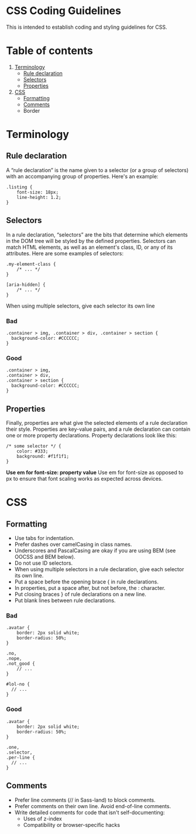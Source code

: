 # CSS Coding Guidelines

This is intended to establish coding and styling guidelines for CSS.

# Table of contents
1. [Terminology](#terminology)
	- [Rule declaration](#rule-declaration)
	- [Selectors](#selectors)
	- [Properties](#properties)
2. [CSS](#css)
	- [Formatting](#formatting)
	- [Comments](#comments)
	- Border

# Terminology

## Rule declaration
A “rule declaration” is the name given to a selector (or a group of selectors) with an accompanying group of properties. Here's an example:
```
.listing {
    font-size: 18px;
    line-height: 1.2;
}
```

## Selectors
In a rule declaration, “selectors” are the bits that determine which elements in the DOM tree will be styled by the defined properties. Selectors can match HTML elements, as well as an element's class, ID, or any of its attributes. Here are some examples of selectors:
```
.my-element-class {
    /* ... */
}

[aria-hidden] {
    /* ... */
}
```
  
When using multiple selectors, give each selector its own line  
### Bad
```
.container > img, .container > div, .container > section {
  background-color: #CCCCCC;
}
```

### Good
```
.container > img,
.container > div,
.container > section {
  background-color: #CCCCCC;
}
```

## Properties
Finally, properties are what give the selected elements of a rule declaration their style. Properties are key-value pairs, and a rule declaration can contain one or more property declarations. Property declarations look like this:
```
/* some selector */ {
    color: #333;
    background: #f1f1f1;
}
```

**Use em for font-size: property value**
Use em for font-size as opposed to px to ensure that font scaling works as expected across devices.

# CSS

## Formatting
- Use tabs for indentation.
- Prefer dashes over camelCasing in class names.
- Underscores and PascalCasing are okay if you are using BEM (see OOCSS and BEM below).
- Do not use ID selectors.
- When using multiple selectors in a rule declaration, give each selector its own line.
- Put a space before the opening brace { in rule declarations.
- In properties, put a space after, but not before, the : character.
- Put closing braces } of rule declarations on a new line.
- Put blank lines between rule declarations.

### Bad
```
.avatar {
    border: 2px solid white;
    border-radius: 50%;
}

.no,
.nope,
.not_good {
    // ...
}

#lol-no {
  // ...
}
```

### Good
```
.avatar {
    border: 2px solid white;
    border-radius: 50%;
}

.one,
.selector,
.per-line {
  // ...
}
```

## Comments
- Prefer line comments (// in Sass-land) to block comments.
- Prefer comments on their own line. Avoid end-of-line comments.
- Write detailed comments for code that isn't self-documenting:
	- Uses of z-index
	- Compatibility or browser-specific hacks

